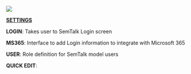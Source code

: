 
![](https://github.com/SemTalkOnline/SemTalkOnline_EN/blob/main/images/Tools3.png)

[**SETTINGS**](https://github.com/SemTalkOnline/SemTalkOnline_EN/wiki/SemTalk-Settings)

**LOGIN**: Takes user to SemTalk Login screen

**MS365**: Interface to add Login information to integrate with Microsoft 365

**USER**:  Role definition for SemTalk model users

**QUICK EDIT**:

